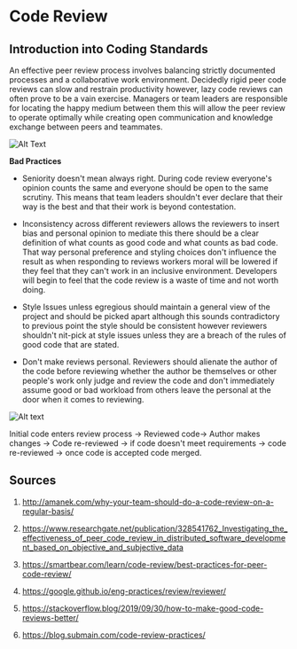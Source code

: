 # **Code Review**


## **Introduction into Coding Standards**

An effective peer review process involves balancing strictly documented processes and a collaborative work environment. 
Decidedly rigid peer code reviews can slow and restrain productivity however, lazy code reviews can often prove to be a vain exercise. 
Managers or team leaders are responsible for locating the happy medium between them this will allow the peer review to operate optimally while creating open communication and knowledge exchange between peers and teammates.






![Alt Text](https://www.researchgate.net/publication/328541762/figure/fig1/AS:686040184528896@1540576134082/Overview-of-the-Code-Review-Process.png)

**Bad Practices**

- Seniority doesn't mean always right. During code review everyone's opinion counts the same and everyone should be open to the same scrutiny. This means that team leaders shouldn't ever declare that their way is the best and that their work is beyond contestation.

- Inconsistency across different reviewers allows the reviewers to insert bias and personal opinion to mediate this there should be a clear definition of what counts as good code and what counts as bad code. That way personal preference and styling choices don't influence the result as when responding to reviews workers moral will be lowered if they feel that they can't work in an inclusive environment. Developers will begin to feel that the code review is a waste of time and not worth doing.

- Style Issues unless egregious should maintain a general view of the project and should be picked apart although this sounds contradictory to previous point the style should be consistent however reviewers shouldn't nit-pick at style issues unless they are a breach of the rules of good code that are stated.

- Don't make reviews personal. Reviewers should alienate the author of the code before reviewing whether the author be themselves or other people's work only judge and review the code and don't immediately assume good or bad workload from others leave the personal at the door when it comes to reviewing.

![Alt text](http://amanek.com/images/posts/code-review-process.png)

Initial code enters review process → Reviewed code→ Author makes changes → Code re-reviewed → if code doesn't meet requirements → code re-reviewed → once code is accepted code merged.






## **Sources**

1. <http://amanek.com/why-your-team-should-do-a-code-review-on-a-regular-basis/>

2. <https://www.researchgate.net/publication/328541762_Investigating_the_effectiveness_of_peer_code_review_in_distributed_software_development_based_on_objective_and_subjective_data>

3. <https://smartbear.com/learn/code-review/best-practices-for-peer-code-review/>

4. <https://google.github.io/eng-practices/review/reviewer/>

5. <https://stackoverflow.blog/2019/09/30/how-to-make-good-code-reviews-better/>

6. <https://blog.submain.com/code-review-practices/>